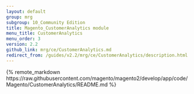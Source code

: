 ```yaml
---
layout: default
group: mrg
subgroup: 10_Community Edition
title: Magento_CustomerAnalytics module
menu_title: CustomerAnalytics
menu_order: 3
version: 2.2
github_link: mrg/ce/CustomerAnalytics.md
redirect_from: /guides/v2.2/mrg/ce/CustomerAnalytics/description.html
---
```


<div class="mrg-content" markdown="1">
{% remote_markdown https://raw.githubusercontent.com/magento/magento2/develop/app/code/Magento/CustomerAnalytics/README.md %}
</div>